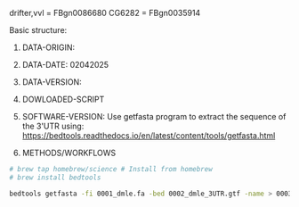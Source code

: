 drifter,vvl = FBgn0086680
CG6282 = FBgn0035914

Basic structure:
1.  DATA-ORIGIN:
2.  DATA-DATE:
02042025
3.  DATA-VERSION:
4.  DOWLOADED-SCRIPT
5.  SOFTWARE-VERSION:
Use getfasta program to extract the sequence of the 3'UTR using:
https://bedtools.readthedocs.io/en/latest/content/tools/getfasta.html

6.  METHODS/WORKFLOWS

```zsh 5.9 (arm64-apple-darwin24.0)
# brew tap homebrew/science # Install from homebrew
# brew install bedtools

bedtools getfasta -fi 0001_dmle.fa -bed 0002_dmle_3UTR.gtf -name > 0003_dmle_3UTR.fa
```